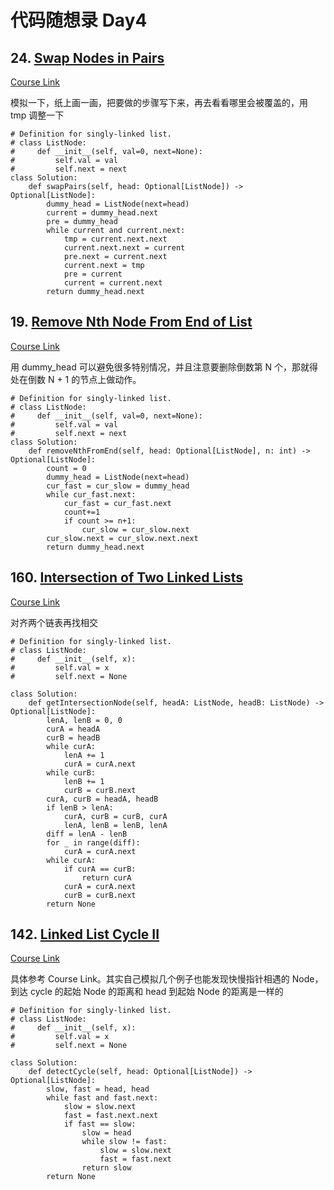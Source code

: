 # 代码随想录 Day4

## 24. [Swap Nodes in Pairs](https://leetcode.com/problems/swap-nodes-in-pairs/)

[Course Link](https://programmercarl.com/0024.%E4%B8%A4%E4%B8%A4%E4%BA%A4%E6%8D%A2%E9%93%BE%E8%A1%A8%E4%B8%AD%E7%9A%84%E8%8A%82%E7%82%B9.html#%E5%85%B6%E4%BB%96%E8%AF%AD%E8%A8%80%E7%89%88%E6%9C%AC)

模拟一下，纸上画一画，把要做的步骤写下来，再去看看哪里会被覆盖的，用 tmp 调整一下

```
# Definition for singly-linked list.
# class ListNode:
#     def __init__(self, val=0, next=None):
#         self.val = val
#         self.next = next
class Solution:
    def swapPairs(self, head: Optional[ListNode]) -> Optional[ListNode]:
        dummy_head = ListNode(next=head)
        current = dummy_head.next
        pre = dummy_head
        while current and current.next:
            tmp = current.next.next
            current.next.next = current
            pre.next = current.next
            current.next = tmp
            pre = current
            current = current.next
        return dummy_head.next
```

## 19. [Remove Nth Node From End of List](https://leetcode.com/problems/remove-nth-node-from-end-of-list/)

[Course Link](https://programmercarl.com/0019.%E5%88%A0%E9%99%A4%E9%93%BE%E8%A1%A8%E7%9A%84%E5%80%92%E6%95%B0%E7%AC%ACN%E4%B8%AA%E8%8A%82%E7%82%B9.html#%E5%85%B6%E4%BB%96%E8%AF%AD%E8%A8%80%E7%89%88%E6%9C%AC)

用 dummy_head 可以避免很多特别情况，并且注意要删除倒数第 N 个，那就得处在倒数 N + 1 的节点上做动作。

```
# Definition for singly-linked list.
# class ListNode:
#     def __init__(self, val=0, next=None):
#         self.val = val
#         self.next = next
class Solution:
    def removeNthFromEnd(self, head: Optional[ListNode], n: int) -> Optional[ListNode]:
        count = 0
        dummy_head = ListNode(next=head)
        cur_fast = cur_slow = dummy_head
        while cur_fast.next:
            cur_fast = cur_fast.next
            count+=1
            if count >= n+1:
                cur_slow = cur_slow.next
        cur_slow.next = cur_slow.next.next
        return dummy_head.next
```

## 160. [Intersection of Two Linked Lists](https://leetcode.com/problems/intersection-of-two-linked-lists/)

[Course Link](https://programmercarl.com/%E9%9D%A2%E8%AF%95%E9%A2%9802.07.%E9%93%BE%E8%A1%A8%E7%9B%B8%E4%BA%A4.html#%E6%80%9D%E8%B7%AF)

对齐两个链表再找相交

```
# Definition for singly-linked list.
# class ListNode:
#     def __init__(self, x):
#         self.val = x
#         self.next = None

class Solution:
    def getIntersectionNode(self, headA: ListNode, headB: ListNode) -> Optional[ListNode]:
        lenA, lenB = 0, 0
        curA = headA
        curB = headB
        while curA:
            lenA += 1
            curA = curA.next
        while curB:
            lenB += 1
            curB = curB.next
        curA, curB = headA, headB
        if lenB > lenA:
            curA, curB = curB, curA
            lenA, lenB = lenB, lenA
        diff = lenA - lenB
        for _ in range(diff):
            curA = curA.next
        while curA:
            if curA == curB:
                return curA
            curA = curA.next
            curB = curB.next
        return None
```

## 142. [Linked List Cycle II](https://leetcode.com/problems/linked-list-cycle-ii/)

[Course Link](https://programmercarl.com/0142.%E7%8E%AF%E5%BD%A2%E9%93%BE%E8%A1%A8II.html)

具体参考 Course Link。其实自己模拟几个例子也能发现快慢指针相遇的 Node，到达 cycle 的起始 Node 的距离和 head 到起始 Node 的距离是一样的

```
# Definition for singly-linked list.
# class ListNode:
#     def __init__(self, x):
#         self.val = x
#         self.next = None

class Solution:
    def detectCycle(self, head: Optional[ListNode]) -> Optional[ListNode]:
        slow, fast = head, head
        while fast and fast.next:
            slow = slow.next
            fast = fast.next.next
            if fast == slow:
                slow = head
                while slow != fast:
                    slow = slow.next
                    fast = fast.next
                return slow
        return None
```
